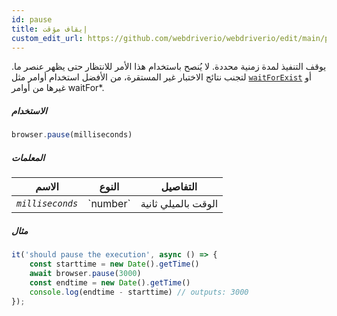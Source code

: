 ```yaml
---
id: pause
title: إيقاف مؤقت
custom_edit_url: https://github.com/webdriverio/webdriverio/edit/main/packages/webdriverio/src/commands/browser/pause.ts
---
```


يوقف التنفيذ لمدة زمنية محددة. لا يُنصح باستخدام هذا الأمر للانتظار حتى يظهر عنصر ما. لتجنب نتائج الاختبار غير المستقرة، من الأفضل استخدام أوامر مثل
[`waitForExist`](/docs/api/element/waitForExist) أو غيرها من أوامر waitFor*.

##### الاستخدام

```js
browser.pause(milliseconds)
```

##### المعلمات

<table>
  <thead>
    <tr>
      <th>الاسم</th><th>النوع</th><th>التفاصيل</th>
    </tr>
  </thead>
  <tbody>
    <tr>
      <td><code><var>milliseconds</var></code></td>
      <td>`number`</td>
      <td>الوقت بالميلي ثانية</td>
    </tr>
  </tbody>
</table>

##### مثال

```js title="pause.js"
it('should pause the execution', async () => {
    const starttime = new Date().getTime()
    await browser.pause(3000)
    const endtime = new Date().getTime()
    console.log(endtime - starttime) // outputs: 3000
});
```